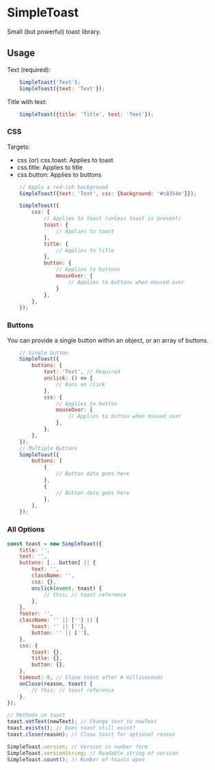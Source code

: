 # SimpleToast

Small (but powerful) toast library.

## Usage

Text (required):

```javascript
    SimpleToast('Text');
    SimpleToast({text: 'Text'});
```

Title with text:

```javascript
    SimpleToast({title: 'Title', text: 'Text'});
```

### CSS

Targets:

* css (or) css.toast: Applies to toast
* css.title: Applies to title
* css.button: Applies to buttons

```javascript
    // Apply a red-ish background
    SimpleToast({text: 'Text', css: {background: '#c8354e'}});

    SimpleToast({
        css: {
            // Applies to toast (unless toast is present)
            toast: {
                // Applies to toast
            },
            title: {
                // Applies to title
            },
            button: {
                // Applies to buttons
                mouseOver: {
                    // Applies to buttons when moused over
                }
            },
        },
    });
```

### Buttons

You can provide a single button within an object, or an array of buttons.

```javascript
    // Single button
    SimpleToast({
        buttons: {
            text: 'Text', // Required
            onclick: () => {
                // Runs on click
            },
            css: {
                // Applies to button
                mouseOver: {
                    // Applies to button when moused over
                },
            },
        },
    });
    // Multiple Buttons
    SimpleToast({
        buttons: [
            {
                // Button data goes here
            },
            {
                // Button data goes here
            },
        ],
    });
```

### All Options
```javascript
const toast = new SimpleToast({
    title: '',
    text: '',
    buttons: [...button] || {
        text: '',
        className: '',
        css: {},
        onclick(event, toast) {
            // this; // toast reference
        },
    },
    footer: '',
    className: '' || [''] || {
        toast: '' || [''],
        button: '' || [''],
    },
    css: {
        toast: {},
        title: {},
        button: {},
    },
    timeout: 0, // Close toast after # milliseconds
    onClose(reason, toast) {
        // this; // toast reference
    },
});

// Methods on toast
toast.setText(newText); // Change text to newText
toast.exists(); // Does toast still exist?
toast.close(reason); // Close toast for optional reason

SimpleToast.version; // Version in number form
SimpleToast.versionString; // Readable string of version
SimpleToast.count(); // Number of toasts open
```
